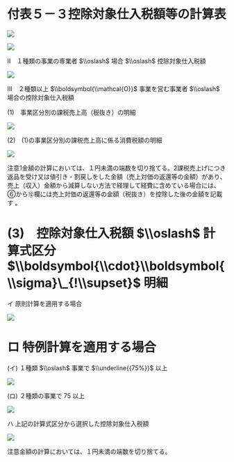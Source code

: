 # 付表５－３控除対象仕入税額等の計算表

![](https://www.nta.go.jp/tmp/7a527ee6-c49a-40a2-b2cf-d936038ef5dd/images/079e63bb2159e58259c0330de3f4178503f9ac326e4eb1e2337e44be1daad9df.jpg)

![](https://www.nta.go.jp/tmp/7a527ee6-c49a-40a2-b2cf-d936038ef5dd/images/d8a9cb556bc9416e47205be3e8e52bf8a2853a49ce6d237bca1c91ce8deed505.jpg)

Ⅱ　１種類の事業の専業者 $\\oslash$ 場合 $\\oslash$ 控除対象仕入税額

![](https://www.nta.go.jp/tmp/7a527ee6-c49a-40a2-b2cf-d936038ef5dd/images/6730955bea6c6f88f438a7219cf758cf8c4b8ec6d3bb8dc9b4fbfe08cd153fdb.jpg)

Ⅲ　２種類以上 $\\boldsymbol{\\mathcal{O}}$ 事業を営む事業者 $\\oslash$ 場合の控除対象仕入税額

(1)　事業区分別の課税売上高（税抜き）の明細

![](https://www.nta.go.jp/tmp/7a527ee6-c49a-40a2-b2cf-d936038ef5dd/images/fe5ab6d3f938e20cf403914b2a0f0d0c35154df6cc2cd823837654402e8d678b.jpg)

(2)　(1)の事業区分別の課税売上高に係る消費税額の明細

![](https://www.nta.go.jp/tmp/7a527ee6-c49a-40a2-b2cf-d936038ef5dd/images/24ab3f604c4413b163ca1a38b3e266f657c626d1b564b66dcad297092aadc93d.jpg)

注意1金額の計算においては、１円未満の端数を切り捨てる。2課税売上げにつき返品を受け又は値引き・割戻しをした金額（売上対価の返還等の金額）があり、売上（収入）金額から減算しない方法で経理して経費に含めている場合には、 ⑥から⑫欄には売上対価の返還等の金額（税抜き）を控除した後の金額を記載す $%$ 。

# (3)　控除対象仕入税額 $\\oslash$ 計算式区分 $\\boldsymbol{\\cdot}\\boldsymbol{\\sigma}\_{!\\supset}$ 明細

イ 原則計算を適用する場合

![](https://www.nta.go.jp/tmp/7a527ee6-c49a-40a2-b2cf-d936038ef5dd/images/107aa012e8061e179e9f6328594ba02842ff11fc78295ad2dbe0d9f2dbb5d158.jpg)

# ロ 特例計算を適用する場合

(イ) １種類 $\\oslash$ 事業で $\\underline{{75%}}$ 以上

![](https://www.nta.go.jp/tmp/7a527ee6-c49a-40a2-b2cf-d936038ef5dd/images/ca09ca204f3cae7e4c39438952b0de80440e6e7adc2690422d0d2ba9e17f8f7d.jpg)

(ロ) ２種類の事業で $75%$ 以上

![](https://www.nta.go.jp/tmp/7a527ee6-c49a-40a2-b2cf-d936038ef5dd/images/cda1d1ff0f1c3b8385e83174ab76f6fcaa58e56a8a5e803aa46a15b1292aa98e.jpg)

ハ 上記の計算式区分から選択した控除対象仕入税額

![](https://www.nta.go.jp/tmp/7a527ee6-c49a-40a2-b2cf-d936038ef5dd/images/a75efb735ddedd8ee7daf2e81c1295492bf3614f44129f86faadac44cafc0551.jpg)

注意金額の計算においては、１円未満の端数を切り捨てる。